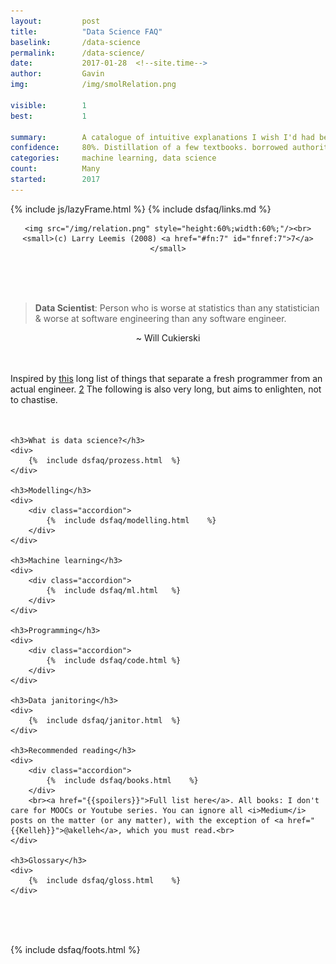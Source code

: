```yaml
---
layout: 		post
title:  		"Data Science FAQ"
baselink:		/data-science
permalink:		/data-science/
date:   		2017-01-28  <!--site.time-->
author:			Gavin	
img:			/img/smolRelation.png

visible:		1
best:			1

summary:		A catalogue of intuitive explanations I wish I'd had before getting into it. Plus, reading lists.
confidence:		80%. Distillation of a few textbooks. borrowed authority.
categories:		machine learning, data science
count: 			Many 
started:    	2017
---
```



{%  include js/lazyFrame.html %}
{%  include dsfaq/links.md %}



<div style="text-align:center">

	<img src="/img/relation.png" style="height:60%;width:60%;"/><br>
	<small>(c) Larry Leemis (2008) <a href="#fn:7" id="fnref:7">7</a></small>

</div><br><br><br>

> <span style="font-weight: bold;">Data Scientist</span>: Person who is worse at statistics than any statistician & worse at software engineering than any software engineer.

<center>~ Will Cukierski</center><br><br>


Inspired by <a href="{{Snot}}">this</a> long list of things that separate a fresh programmer from an actual engineer. <a href="#fn:2" id="fnref:2">2</a> The following is also very long, but aims to enlighten, not to chastise.<br><br><br>


<div class="accordion">

	<h3>What is data science?</h3>
	<div>
		{%	include dsfaq/prozess.html	%}
	</div>
	
	<h3>Modelling</h3>
	<div>
		<div class="accordion">
			{%	include dsfaq/modelling.html	%}
		</div>
	</div>

	<h3>Machine learning</h3>
	<div>
		<div class="accordion">
			{%	include dsfaq/ml.html	%}
		</div>
	</div>

	<h3>Programming</h3>
	<div>
		<div class="accordion">
			{%	include dsfaq/code.html	%}
		</div>
	</div>

	<h3>Data janitoring</h3>
	<div>
		{%	include dsfaq/janitor.html	%}
	</div>

	<h3>Recommended reading</h3>
	<div>
		<div class="accordion">
			{%	include dsfaq/books.html	%}
		</div>
		<br><a href="{{spoilers}}">Full list here</a>. All books: I don't care for MOOCs or Youtube series. You can ignore all <i>Medium</i> posts on the matter (or any matter), with the exception of <a href="{{Kelleh}}">@akelleh</a>, which you must read.<br>
	</div>

	<h3>Glossary</h3>
	<div>
		{%	include dsfaq/gloss.html	%}
	</div>	
	
</div>

<br><br><br>





[Snot]: 		http://www.starling-software.com/employment/programmer-competency-matrix.html 


{%  include dsfaq/foots.html %}